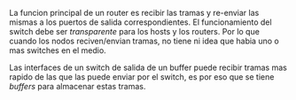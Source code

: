 La funcion principal de un router es recibir las tramas y re-enviar las mismas a los puertos de salida correspondientes. 
El funcionamiento del switch debe ser *transparente* para los hosts y los routers. Por lo que cuando los nodos reciven/envian tramas, no tiene ni idea que habia uno o mas switches en el medio. 

Las interfaces de un switch de salida de un buffer puede recibir tramas mas rapido de las que las puede enviar por el switch, es por eso que se tiene *buffers* para almacenar estas tramas. 

